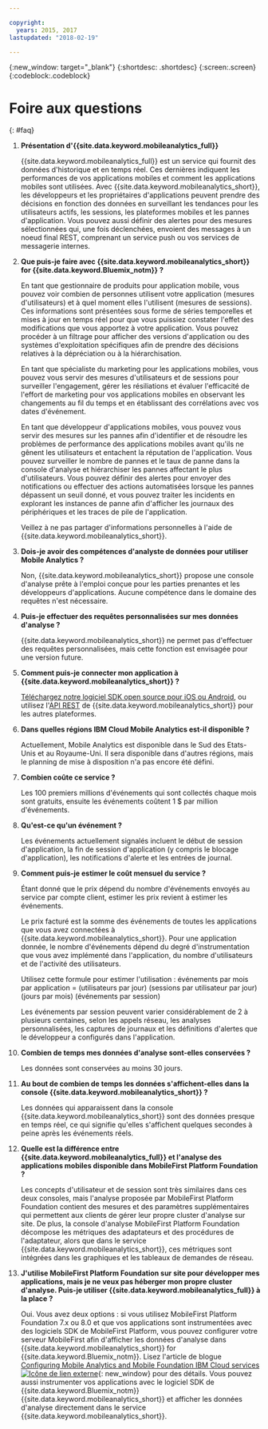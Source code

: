 ```yaml
---

copyright:
  years: 2015, 2017
lastupdated: "2018-02-19"

---
```

{:new_window: target="_blank"}
{:shortdesc: .shortdesc}
{:screen:.screen}
{:codeblock:.codeblock}


# Foire aux questions 
{: #faq}


1. **Présentation d'{{site.data.keyword.mobileanalytics_full}}**
	
	{{site.data.keyword.mobileanalytics_full}} est un service qui fournit des données d'historique et en temps réel. Ces dernières indiquent les performances de vos applications mobiles et comment les applications mobiles sont utilisées. Avec {{site.data.keyword.mobileanalytics_short}}, les développeurs et les propriétaires d'applications peuvent prendre des décisions en fonction des données en surveillant les tendances pour les utilisateurs actifs, les sessions, les plateformes mobiles et les pannes d'application. Vous pouvez aussi définir des alertes pour des mesures sélectionnées qui, une fois déclenchées, envoient des messages à un noeud final REST, comprenant un service push ou vos services de messagerie internes.


2. **Que puis-je faire avec {{site.data.keyword.mobileanalytics_short}} for {{site.data.keyword.Bluemix_notm}} ?**

	En tant que gestionnaire de produits pour application mobile, vous pouvez voir combien de personnes utilisent votre application (mesures d'utilisateurs) et à quel moment elles l'utilisent (mesures de sessions). Ces informations sont présentées sous forme de séries temporelles et mises à jour en temps réel pour que vous puissiez constater l'effet des modifications que vous apportez à votre application. Vous pouvez procéder à un filtrage pour afficher des versions d'application ou des systèmes d'exploitation spécifiques afin de prendre des décisions relatives à la dépréciation ou à la hiérarchisation. 
	
	En tant que spécialiste du marketing pour les applications mobiles, vous pouvez vous servir des mesures d'utilisateurs et de sessions pour surveiller l'engagement, gérer les résiliations et évaluer l'efficacité de l'effort de marketing pour vos applications mobiles en observant les changements au fil du temps et en établissant des corrélations avec vos dates d'événement.
	
	En tant que développeur d'applications mobiles, vous pouvez vous servir des mesures sur les pannes afin d'identifier et de résoudre les problèmes de performance des applications mobiles avant qu'ils ne gênent les utilisateurs et entachent la réputation de l'application. Vous pouvez surveiller le nombre de pannes et le taux de panne dans la console d'analyse et hiérarchiser les pannes affectant le plus d'utilisateurs. Vous pouvez définir des alertes pour envoyer des notifications ou effectuer des actions automatisées lorsque les pannes dépassent un seuil donné, et vous pouvez traiter les incidents en explorant les instances de panne afin d'afficher les journaux des périphériques et les traces de pile de l'application.
	
	Veillez à ne pas partager d'informations personnelles à l'aide de {{site.data.keyword.mobileanalytics_short}}.

3. **Dois-je avoir des compétences d'analyste de données pour utiliser Mobile Analytics ?**

	Non, {{site.data.keyword.mobileanalytics_short}} propose une console d'analyse prête à l'emploi conçue pour les parties prenantes et les développeurs d'applications. Aucune compétence dans le domaine des requêtes n'est nécessaire.

4. **Puis-je effectuer des requêtes personnalisées sur mes données d'analyse ?**

    {{site.data.keyword.mobileanalytics_short}} ne permet pas d'effectuer des requêtes personnalisées, mais cette fonction est envisagée pour une version future.
	
5. **Comment puis-je connecter mon application à {{site.data.keyword.mobileanalytics_short}} ?**

    [Téléchargez notre logiciel SDK open source pour iOS ou Android](install-client-sdk.html), ou utilisez l'[API REST](https://mobile-analytics-dashboard.{DomainName}/analytics-service/) de {{site.data.keyword.mobileanalytics_short}} pour les autres plateformes. 

6. **Dans quelles régions IBM Cloud Mobile Analytics est-il disponible ?**

    Actuellement, Mobile Analytics est disponible dans le Sud des Etats-Unis et au Royaume-Uni. Il sera disponible dans d'autres régions, mais le planning de mise à disposition n'a pas encore été défini.

7. **Combien coûte ce service ?**

    Les 100 premiers millions d'événements qui sont collectés chaque mois sont gratuits, ensuite les événements coûtent 1 $ par million d'événements.
	
8. **Qu'est-ce qu'un événement ?**

    Les événements actuellement signalés incluent le début de session d'application, la fin de session d'application (y compris le blocage d'application), les notifications d'alerte et les entrées de journal.
	
9. **Comment puis-je estimer le coût mensuel du service ?**

    Étant donné que le prix dépend du nombre d'événements envoyés au service par compte client, estimer les prix revient à estimer les événements.  
	
	Le prix facturé est la somme des événements de toutes les applications que vous avez connectées à {{site.data.keyword.mobileanalytics_short}}. Pour une application donnée, le nombre d'événements dépend du degré d'instrumentation que vous avez implémenté dans l'application, du nombre d'utilisateurs et de l'activité des utilisateurs. 
	
	Utilisez cette formule pour estimer l'utilisation : événements par mois par application = (utilisateurs par jour) (sessions par utilisateur par jour) (jours par mois) (événements par session)

	
	Les événements par session peuvent varier considérablement de 2 à plusieurs centaines, selon les appels réseau, les analyses personnalisées, les captures de journaux et les définitions d'alertes que le développeur a configurés dans l'application.

9. **Combien de temps mes données d'analyse sont-elles conservées ?**

    Les données sont conservées au moins 30 jours.
	
10. **Au bout de combien de temps les données s'affichent-elles dans la console {{site.data.keyword.mobileanalytics_short}} ?**

    Les données qui apparaissent dans la console {{site.data.keyword.mobileanalytics_short}} sont des données presque en temps réel, ce qui signifie qu'elles s'affichent quelques secondes à peine après les événements réels.
	
11. **Quelle est la différence entre {{site.data.keyword.mobileanalytics_full}} et l'analyse des applications mobiles disponible dans MobileFirst Platform Foundation ?**

    Les concepts d'utilisateur et de session sont très similaires dans ces deux consoles, mais l'analyse proposée par MobileFirst Platform Foundation contient des mesures et des paramètres supplémentaires qui permettent aux clients de gérer leur propre cluster d'analyse sur site. De plus, la console d'analyse MobileFirst Platform Foundation décompose les métriques des adaptateurs et des procédures de l'adaptateur, alors que dans le service {{site.data.keyword.mobileanalytics_short}}, ces métriques sont intégrées dans les graphiques et les tableaux de demandes de réseau.
	
12. **J'utilise MobileFirst Platform Foundation sur site pour développer mes applications, mais je ne veux pas héberger mon propre cluster d'analyse. Puis-je utiliser {{site.data.keyword.mobileanalytics_full}} à la place ?**

    Oui. Vous avez deux options : si vous utilisez MobileFirst Platform Foundation 7.x ou 8.0 et que vos applications sont instrumentées avec des logiciels SDK de MobileFirst Platform, vous pouvez configurer votre serveur MobileFirst afin d'afficher les données d'analyse dans {{site.data.keyword.mobileanalytics_short}} for {{site.data.keyword.Bluemix_notm}}. Lisez l'article de blogue [Configuring Mobile Analytics and Mobile Foundation IBM Cloud services ![Icône de lien externe](../../icons/launch-glyph.svg "Icône de lien externe")](https://mobilefirstplatform.ibmcloud.com/blog/2016/07/11/analytics-bm-service/){: new_window} pour des détails. Vous pouvez aussi instrumenter vos applications avec le logiciel SDK de {{site.data.keyword.Bluemix_notm}} {{site.data.keyword.mobileanalytics_short}} et afficher les données d'analyse directement dans le service {{site.data.keyword.mobileanalytics_short}}.
